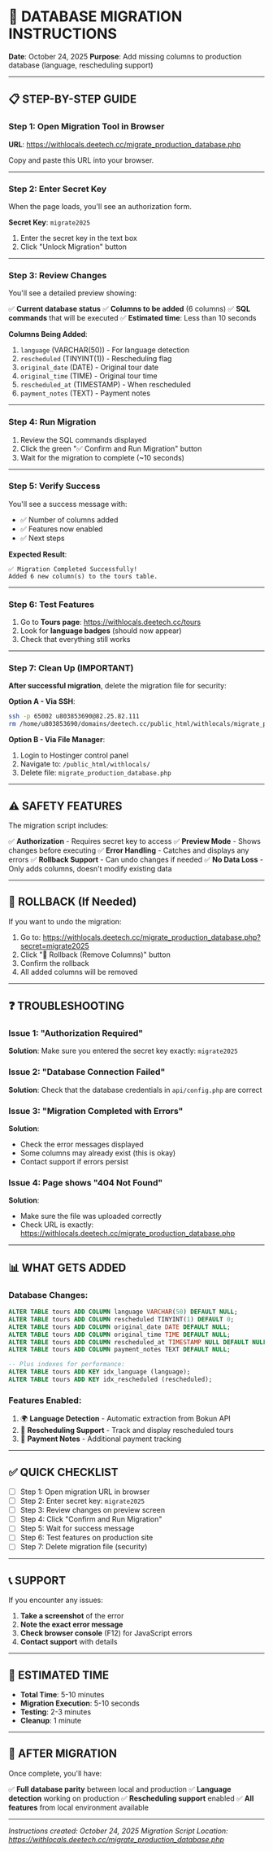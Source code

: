 # 🚀 DATABASE MIGRATION INSTRUCTIONS

**Date**: October 24, 2025
**Purpose**: Add missing columns to production database (language, rescheduling support)

---

## 📋 STEP-BY-STEP GUIDE

### Step 1: Open Migration Tool in Browser

**URL**: https://withlocals.deetech.cc/migrate_production_database.php

Copy and paste this URL into your browser.

---

### Step 2: Enter Secret Key

When the page loads, you'll see an authorization form.

**Secret Key**: `migrate2025`

1. Enter the secret key in the text box
2. Click "Unlock Migration" button

---

### Step 3: Review Changes

You'll see a detailed preview showing:

✅ **Current database status**
✅ **Columns to be added** (6 columns)
✅ **SQL commands** that will be executed
✅ **Estimated time**: Less than 10 seconds

**Columns Being Added**:
1. `language` (VARCHAR(50)) - For language detection
2. `rescheduled` (TINYINT(1)) - Rescheduling flag
3. `original_date` (DATE) - Original tour date
4. `original_time` (TIME) - Original tour time
5. `rescheduled_at` (TIMESTAMP) - When rescheduled
6. `payment_notes` (TEXT) - Payment notes

---

### Step 4: Run Migration

1. Review the SQL commands displayed
2. Click the green "✅ Confirm and Run Migration" button
3. Wait for the migration to complete (~10 seconds)

---

### Step 5: Verify Success

You'll see a success message with:
- ✅ Number of columns added
- ✅ Features now enabled
- ✅ Next steps

**Expected Result**:
```
✅ Migration Completed Successfully!
Added 6 new column(s) to the tours table.
```

---

### Step 6: Test Features

1. Go to **Tours page**: https://withlocals.deetech.cc/tours
2. Look for **language badges** (should now appear)
3. Check that everything still works

---

### Step 7: Clean Up (IMPORTANT)

**After successful migration**, delete the migration file for security:

**Option A - Via SSH**:
```bash
ssh -p 65002 u803853690@82.25.82.111
rm /home/u803853690/domains/deetech.cc/public_html/withlocals/migrate_production_database.php
```

**Option B - Via File Manager**:
1. Login to Hostinger control panel
2. Navigate to: `/public_html/withlocals/`
3. Delete file: `migrate_production_database.php`

---

## ⚠️ SAFETY FEATURES

The migration script includes:

✅ **Authorization** - Requires secret key to access
✅ **Preview Mode** - Shows changes before executing
✅ **Error Handling** - Catches and displays any errors
✅ **Rollback Support** - Can undo changes if needed
✅ **No Data Loss** - Only adds columns, doesn't modify existing data

---

## 🔄 ROLLBACK (If Needed)

If you want to undo the migration:

1. Go to: https://withlocals.deetech.cc/migrate_production_database.php?secret=migrate2025
2. Click "🔄 Rollback (Remove Columns)" button
3. Confirm the rollback
4. All added columns will be removed

---

## ❓ TROUBLESHOOTING

### Issue 1: "Authorization Required"
**Solution**: Make sure you entered the secret key exactly: `migrate2025`

### Issue 2: "Database Connection Failed"
**Solution**: Check that the database credentials in `api/config.php` are correct

### Issue 3: "Migration Completed with Errors"
**Solution**:
- Check the error messages displayed
- Some columns may already exist (this is okay)
- Contact support if errors persist

### Issue 4: Page shows "404 Not Found"
**Solution**:
- Make sure the file was uploaded correctly
- Check URL is exactly: https://withlocals.deetech.cc/migrate_production_database.php

---

## 📊 WHAT GETS ADDED

### Database Changes:
```sql
ALTER TABLE tours ADD COLUMN language VARCHAR(50) DEFAULT NULL;
ALTER TABLE tours ADD COLUMN rescheduled TINYINT(1) DEFAULT 0;
ALTER TABLE tours ADD COLUMN original_date DATE DEFAULT NULL;
ALTER TABLE tours ADD COLUMN original_time TIME DEFAULT NULL;
ALTER TABLE tours ADD COLUMN rescheduled_at TIMESTAMP NULL DEFAULT NULL;
ALTER TABLE tours ADD COLUMN payment_notes TEXT DEFAULT NULL;

-- Plus indexes for performance:
ALTER TABLE tours ADD KEY idx_language (language);
ALTER TABLE tours ADD KEY idx_rescheduled (rescheduled);
```

### Features Enabled:
1. 🌍 **Language Detection** - Automatic extraction from Bokun API
2. 🔄 **Rescheduling Support** - Track and display rescheduled tours
3. 📝 **Payment Notes** - Additional payment tracking

---

## ✅ QUICK CHECKLIST

- [ ] Step 1: Open migration URL in browser
- [ ] Step 2: Enter secret key: `migrate2025`
- [ ] Step 3: Review changes on preview screen
- [ ] Step 4: Click "Confirm and Run Migration"
- [ ] Step 5: Wait for success message
- [ ] Step 6: Test features on production site
- [ ] Step 7: Delete migration file (security)

---

## 📞 SUPPORT

If you encounter any issues:

1. **Take a screenshot** of the error
2. **Note the exact error message**
3. **Check browser console** (F12) for JavaScript errors
4. **Contact support** with details

---

## 🎯 ESTIMATED TIME

- **Total Time**: 5-10 minutes
- **Migration Execution**: 5-10 seconds
- **Testing**: 2-3 minutes
- **Cleanup**: 1 minute

---

## 🎉 AFTER MIGRATION

Once complete, you'll have:

✅ **Full database parity** between local and production
✅ **Language detection** working on production
✅ **Rescheduling support** enabled
✅ **All features** from local environment available

---

*Instructions created: October 24, 2025*
*Migration Script Location: https://withlocals.deetech.cc/migrate_production_database.php*
